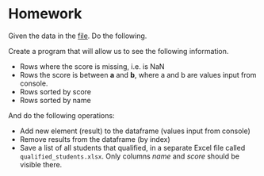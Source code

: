 # Homework

Given the data in the [file](homework.xlsx). Do the following.

Create a program that will allow us to see the following information.

* Rows where the score is missing, i.e. is NaN
* Rows the score is between **a** and **b**, where a and b are values input from console.
* Rows sorted by score
* Rows sorted by name

And do the following operations:

* Add new element (result) to the dataframe (values input from console)
* Remove results from the dataframe (by index)
* Save a list of all students that qualified, in a separate Excel file called `qualified_students.xlsx`. Only columns
  _name_ and _score_ should be visible there.
